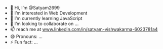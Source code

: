 - 👋 Hi, I’m @Satyam2699
- 👀 I’m interested in Web Development
- 🌱 I’m currently learning JavaScript
- 💞️ I’m looking to collaborate on ...
- 📫 reach me at www.linkedin.com/in/satyam-vishwakarma-6023781a4
- 😄 Pronouns: ...
- ⚡ Fun fact: ...

<!---
Satyam2699/Satyam2699 is a ✨ special ✨ repository because its `README.md` (this file) appears on your GitHub profile.
You can click the Preview link to take a look at your changes.
--->
